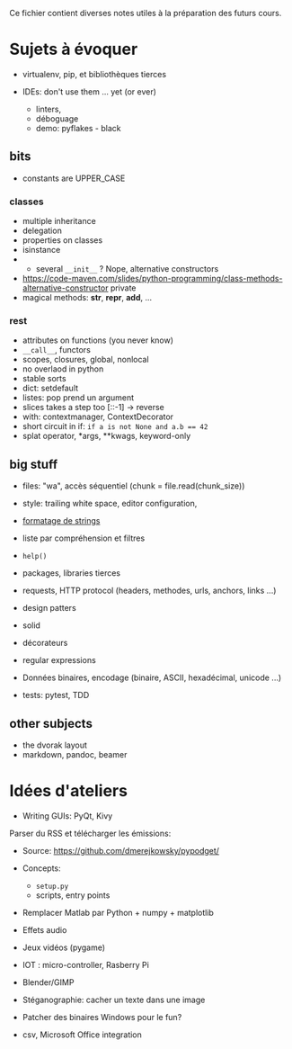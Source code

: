 Ce fichier contient diverses notes utiles à la préparation des futurs cours.

# Sujets à évoquer

* virtualenv, pip, et bibliothèques tierces

* IDEs: don't use them ... yet (or ever)
    * linters,
    * déboguage
    * demo: pyflakes - black

## bits

* constants are UPPER_CASE

### classes
* multiple inheritance
* delegation
* properties on classes
* isinstance
*   * several `__init__` ? Nope, alternative constructors
   * https://code-maven.com/slides/python-programming/class-methods-alternative-constructor private
* magical methods: __str__, __repr__, __add__, ...

### rest

* attributes on functions (you never know)
* `__call__`, functors
* scopes, closures, global, nonlocal
* no overlaod in python
* stable sorts
* dict: setdefault
* listes: pop prend un argument
* slices takes a step too [::-1] -> reverse
* with: contextmanager, ContextDecorator
* short circuit in if: `if a is not None and a.b == 42`
* splat operator, *args, **kwags, keyword-only

## big stuff

* files: "wa", accès séquentiel (chunk = file.read(chunk_size))
* style: trailing white space, editor configuration,
* [formatage de strings](fragments/format.md)
* liste par compréhension et filtres
* `help()`
* packages, libraries tierces
* requests, HTTP protocol (headers, methodes, urls, anchors, links ...)

* design patters
* solid

* décorateurs

* regular expressions

* Données binaires, encodage (binaire, ASCII, hexadécimal, unicode ...)



* tests: pytest, TDD

## other subjects

* the dvorak layout
* markdown, pandoc, beamer

# Idées d'ateliers

 * Writing GUIs: PyQt, Kivy

Parser du RSS et télécharger les émissions:

  * Source: https://github.com/dmerejkowsky/pypodget/
  * Concepts:
     * `setup.py`
     * scripts, entry points

* Remplacer Matlab par Python + numpy + matplotlib
* Effets audio
* Jeux vidéos (pygame)
* IOT : micro-controller, Rasberry Pi
* Blender/GIMP
* Stéganographie: cacher un texte dans une image

* Patcher des binaires Windows pour le fun?

* csv, Microsoft Office integration
